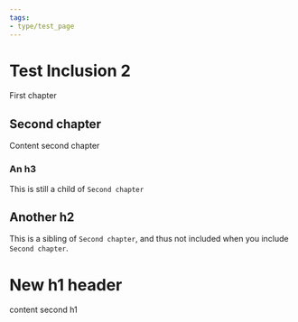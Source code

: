 ```yaml
---
tags:
- type/test_page
---
```


# Test Inclusion 2
First chapter

## Second chapter
Content second chapter

### An h3
This is still a child of `Second chapter`

## Another h2
This is a sibling of `Second chapter`, and thus not included when you include `Second chapter`.

# New h1 header
content second h1


